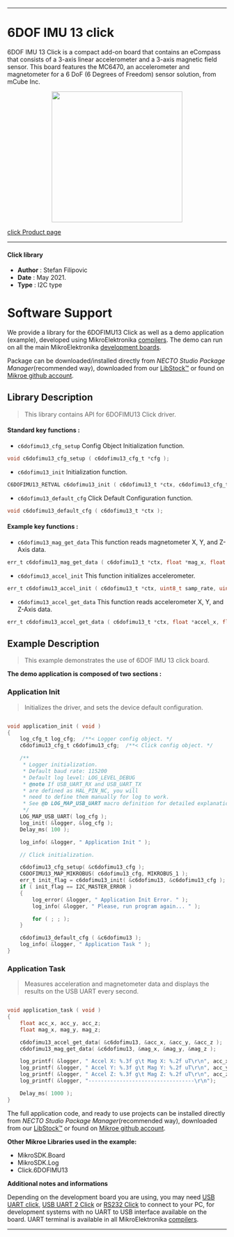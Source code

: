 
---
# 6DOF IMU 13 click

6DOF IMU 13 Click is a compact add-on board that contains an eCompass that consists of a 3-axis linear accelerometer and a 3-axis magnetic field sensor. This board features the MC6470, an accelerometer and magnetometer for a 6 DoF (6 Degrees of Freedom) sensor solution, from mCube Inc.

<p align="center">
  <img src="https://download.mikroe.com/images/click_for_ide/6dofimu13_click.png" height=300px>
</p>

[click Product page](https://www.mikroe.com/6dof-imu-13-click)

---


#### Click library

- **Author**        : Stefan Filipovic
- **Date**          : May 2021.
- **Type**          : I2C type


# Software Support

We provide a library for the 6DOFIMU13 Click
as well as a demo application (example), developed using MikroElektronika
[compilers](https://www.mikroe.com/necto-studio).
The demo can run on all the main MikroElektronika [development boards](https://www.mikroe.com/development-boards).

Package can be downloaded/installed directly from *NECTO Studio Package Manager*(recommended way), downloaded from our [LibStock&trade;](https://libstock.mikroe.com) or found on [Mikroe github account](https://github.com/MikroElektronika/mikrosdk_click_v2/tree/master/clicks).

## Library Description

> This library contains API for 6DOFIMU13 Click driver.

#### Standard key functions :

- `c6dofimu13_cfg_setup` Config Object Initialization function.
```c
void c6dofimu13_cfg_setup ( c6dofimu13_cfg_t *cfg );
```

- `c6dofimu13_init` Initialization function.
```c
C6DOFIMU13_RETVAL c6dofimu13_init ( c6dofimu13_t *ctx, c6dofimu13_cfg_t *cfg );
```

- `c6dofimu13_default_cfg` Click Default Configuration function.
```c
void c6dofimu13_default_cfg ( c6dofimu13_t *ctx );
```

#### Example key functions :

- `c6dofimu13_mag_get_data` This function reads magnetometer X, Y, and Z-Axis data.
```c
err_t c6dofimu13_mag_get_data ( c6dofimu13_t *ctx, float *mag_x, float *mag_y, float *mag_z );
```

- `c6dofimu13_accel_init` This function initializes accelerometer.
```c
err_t c6dofimu13_accel_init ( c6dofimu13_t *ctx, uint8_t samp_rate, uint8_t samp_range, uint8_t samp_res );
```

- `c6dofimu13_accel_get_data` This function reads accelerometer X, Y, and Z-Axis data.
```c
err_t c6dofimu13_accel_get_data ( c6dofimu13_t *ctx, float *accel_x, float *accel_y, float *accel_z );
```

## Example Description

> This example demonstrates the use of 6DOF IMU 13 click board.

**The demo application is composed of two sections :**

### Application Init

> Initializes the driver, and sets the device default configuration.

```c

void application_init ( void )
{
    log_cfg_t log_cfg;  /**< Logger config object. */
    c6dofimu13_cfg_t c6dofimu13_cfg;  /**< Click config object. */

    /** 
     * Logger initialization.
     * Default baud rate: 115200
     * Default log level: LOG_LEVEL_DEBUG
     * @note If USB_UART_RX and USB_UART_TX 
     * are defined as HAL_PIN_NC, you will 
     * need to define them manually for log to work. 
     * See @b LOG_MAP_USB_UART macro definition for detailed explanation.
     */
    LOG_MAP_USB_UART( log_cfg );
    log_init( &logger, &log_cfg );
    Delay_ms( 100 );

    log_info( &logger, " Application Init " );

    // Click initialization.

    c6dofimu13_cfg_setup( &c6dofimu13_cfg );
    C6DOFIMU13_MAP_MIKROBUS( c6dofimu13_cfg, MIKROBUS_1 );
    err_t init_flag = c6dofimu13_init( &c6dofimu13, &c6dofimu13_cfg );
    if ( init_flag == I2C_MASTER_ERROR ) 
    {
        log_error( &logger, " Application Init Error. " );
        log_info( &logger, " Please, run program again... " );

        for ( ; ; );
    }

    c6dofimu13_default_cfg ( &c6dofimu13 );
    log_info( &logger, " Application Task " );
}

```

### Application Task

> Measures acceleration and magnetometer data and displays the results on the USB UART every second.

```c

void application_task ( void )
{
    float acc_x, acc_y, acc_z;
    float mag_x, mag_y, mag_z;

    c6dofimu13_accel_get_data( &c6dofimu13, &acc_x, &acc_y, &acc_z );
    c6dofimu13_mag_get_data( &c6dofimu13, &mag_x, &mag_y, &mag_z );

    log_printf( &logger, " Accel X: %.3f g\t Mag X: %.2f uT\r\n", acc_x, mag_x );
    log_printf( &logger, " Accel Y: %.3f g\t Mag Y: %.2f uT\r\n", acc_y, mag_y );
    log_printf( &logger, " Accel Z: %.3f g\t Mag Z: %.2f uT\r\n", acc_z, mag_z );
    log_printf( &logger, "----------------------------------\r\n");

    Delay_ms( 1000 );
}

```

The full application code, and ready to use projects can be installed directly from *NECTO Studio Package Manager*(recommended way), downloaded from our [LibStock&trade;](https://libstock.mikroe.com) or found on [Mikroe github account](https://github.com/MikroElektronika/mikrosdk_click_v2/tree/master/clicks).

**Other Mikroe Libraries used in the example:**

- MikroSDK.Board
- MikroSDK.Log
- Click.6DOFIMU13

**Additional notes and informations**

Depending on the development board you are using, you may need
[USB UART click](https://www.mikroe.com/usb-uart-click),
[USB UART 2 Click](https://www.mikroe.com/usb-uart-2-click) or
[RS232 Click](https://www.mikroe.com/rs232-click) to connect to your PC, for
development systems with no UART to USB interface available on the board. UART
terminal is available in all MikroElektronika
[compilers](https://shop.mikroe.com/compilers).

---
